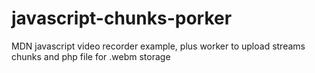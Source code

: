 # javascript-chunks-porker
MDN javascript video recorder example, plus worker to upload streams chunks and php file for .webm storage
